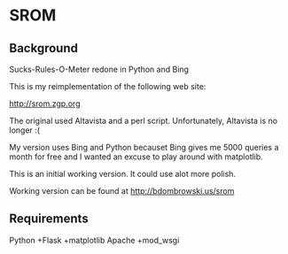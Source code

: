 SROM
====

## Background ##
Sucks-Rules-O-Meter redone in Python and Bing

This is my reimplementation of the following web site:

http://srom.zgp.org

The original used Altavista and a perl script. Unfortunately, Altavista is no
longer :(

My version uses Bing and Python becauset Bing gives me 5000 queries a month for
free and I wanted an excuse to play around with matplotlib.

This is an initial working version. It could use alot more polish.

Working version can be found at http://bdombrowski.us/srom

## Requirements ##
Python
+Flask
+matplotlib
Apache
+mod_wsgi


